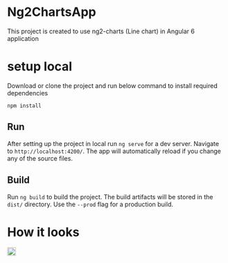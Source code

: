# Ng2ChartsApp

This project is created to use ng2-charts (Line chart) in Angular 6 application 

# setup local

Download or clone the project and run below command to install required dependencies 

`npm install`  

## Run

After setting up the project in local run `ng serve` for a dev server. Navigate to `http://localhost:4200/`. The app will automatically reload if you change any of the source files.

## Build

Run `ng build` to build the project. The build artifacts will be stored in the `dist/` directory. Use the `--prod` flag for a production build.

# How it looks 

<img src="/assets/OutputView.JPG" height=20vw;>
